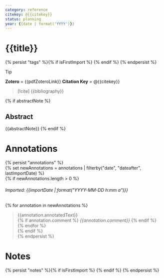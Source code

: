 ```yaml
---
category: reference
citekey: @{{citekey}}
status: planning
year: {{date | format('YYYY')}}
---
```



# {{title}}

{% persist "tags" %}{% if isFirstImport %}
{% endif %}
{% endpersist %}

> [!tip]  
> **Zotero** = {{pdfZoteroLink}}
> **Citation Key** = @{{citekey}}

> [!cite]
> {{bibliography}}

{% if abstractNote %}
## Abstract
{{abstractNote}}
{% endif %}

# Annotations
{% persist "annotations" %}  
{% set newAnnotations = annotations | filterby("date", "dateafter", lastImportDate) %}  
{% if newAnnotations.length > 0 %}  
  
###### Imported: {{importDate | format("YYYY-MM-DD h:mm a")}}  
  
{% for annotation in newAnnotations %}  
> {{annotation.annotatedText}}  
{% if annotation.comment %}
*{{annotation.comment}}*
{% endif %}
{% endfor %}  
{% endif %}  
{% endpersist %}

# Notes
{% persist "notes" %}{% if isFirstImport %}
{% endif %}
{% endpersist %}
